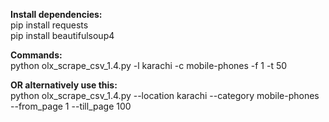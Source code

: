 **Install dependencies:**<br>
pip install requests<br>
pip install beautifulsoup4

**Commands:**<br>
python olx_scrape_csv_1.4.py -l karachi -c mobile-phones -f 1 -t 50

**OR alternatively use this:**<br>
python olx_scrape_csv_1.4.py --location karachi --category mobile-phones --from_page 1 --till_page 100
